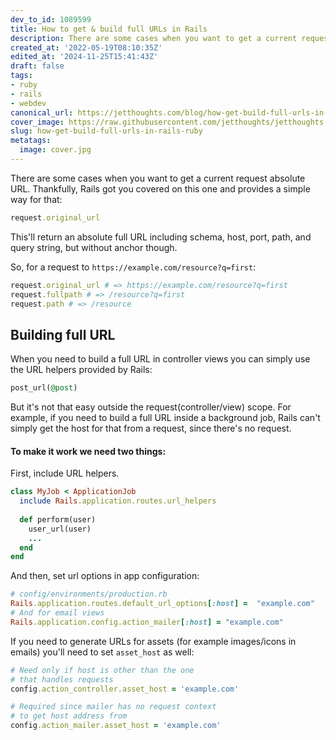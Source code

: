 ```yaml
---
dev_to_id: 1089599
title: How to get & build full URLs in Rails
description: There are some cases when you want to get a current request absolute URL. Thankfully, Rails got you...
created_at: '2022-05-19T08:10:35Z'
edited_at: '2024-11-25T15:41:43Z'
draft: false
tags:
- ruby
- rails
- webdev
canonical_url: https://jetthoughts.com/blog/how-get-build-full-urls-in-rails-ruby/
cover_image: https://raw.githubusercontent.com/jetthoughts/jetthoughts.github.io/master/content/blog/how-get-build-full-urls-in-rails-ruby/cover.jpg
slug: how-get-build-full-urls-in-rails-ruby
metatags:
  image: cover.jpg
---
```

There are some cases when you want to get a current request absolute URL. Thankfully, Rails got you covered on this one and provides a simple way for that: 
```ruby
request.original_url
```
This'll return an absolute full URL including schema, host, port, path, and query string, but without anchor though.

So, for a request to `https://example.com/resource?q=first`:

```ruby
request.original_url # => https://example.com/resource?q=first
request.fullpath # => /resource?q=first
request.path # => /resource
```

## Building full URL
When you need to build a full URL in controller views you can simply use the URL helpers provided by Rails:
```ruby
post_url(@post)
```

But it's not that easy outside the request(controller/view) scope. For example, if you need to build a full URL inside a background job, Rails can't simply get the host for that from a request, since there's no request.

#### To make it work we need two things:

First, include URL helpers.
```ruby
class MyJob < ApplicationJob
  include Rails.application.routes.url_helpers
  
  def perform(user)
    user_url(user)
    ...
  end
end
```
And then, set url options in app configuration:
```ruby
# config/environments/production.rb
Rails.application.routes.default_url_options[:host] =  "example.com"
# And for email views
Rails.application.config.action_mailer[:host] = "example.com"
```

If you need to generate URLs for assets (for example images/icons in emails) you'll need to set `asset_host` as well:
```ruby
# Need only if host is other than the one 
# that handles requests
config.action_controller.asset_host = 'example.com'

# Required since mailer has no request context 
# to get host address from
config.action_mailer.asset_host = 'example.com'
```